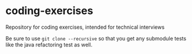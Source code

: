 # coding-exercises
Repository for coding exercises, intended for technical interviews

Be sure to use `git clone --recursive` so that you get any submodule tests like the java refactoring test as well.
